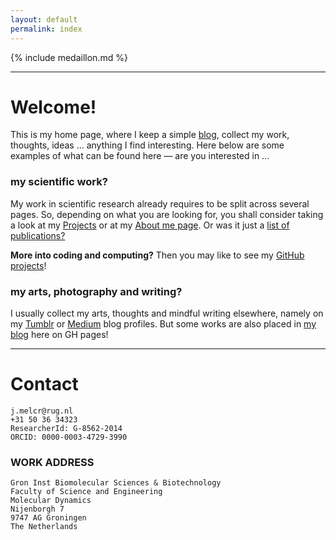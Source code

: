 ```yaml
---
layout: default
permalink: index
---
```


{% include medaillon.md %}

<HR>

# Welcome!
This is my home page,
where I keep a simple [blog](blog), 
collect my work, thoughts, ideas ... 
anything I find interesting. 
Here below are some examples of what can be found here —
are you interested in ...

### my scientific work?
My work in scientific research 
already requires to be split across several pages.
So, depending on what you are looking for, 
you shall consider taking a look
at my [Projects](projects)
or at 
my [About me page](aboutme). 
Or was it just a [list of publications?](publications)

**More into coding and computing?**
Then you may like to see 
my [GitHub projects](https://github.com/jmelcr)!


### my arts, photography and writing?
I usually collect 
my arts, thoughts and mindful writing 
elsewhere, namely on 
my 
[Tumblr](https://jmelcr.tumblr.com/)
or
[Medium](https://medium.com/@jmelcr) 
blog profiles. 
But some works are also placed
in [my blog](blog) here on GH pages!



<HR>


# Contact
	
```
j.melcr@rug.nl
+31 50 36 34323
ResearcherId: G-8562-2014
ORCID: 0000-0003-4729-3990
```


### WORK ADDRESS
```
Gron Inst Biomolecular Sciences & Biotechnology
Faculty of Science and Engineering
Molecular Dynamics 
Nijenborgh 7
9747 AG Groningen
The Netherlands
```

